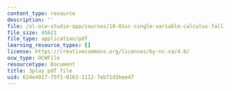 ```yaml
---
content_type: resource
description: ''
file: /ol-ocw-studio-app/courses/18-01sc-single-variable-calculus-fall-2010/624e491775f1016311127eb71d3bee47_--lPz7VFnKI.pdf
file_size: 45621
file_type: application/pdf
learning_resource_types: []
license: https://creativecommons.org/licenses/by-nc-sa/4.0/
ocw_type: OCWFile
resourcetype: Document
title: 3play pdf file
uid: 624e4917-75f1-0163-1112-7eb71d3bee47
---
```

